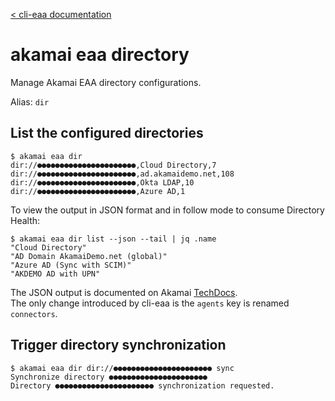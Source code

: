 [< cli-eaa documentation](../../README.md)

# akamai eaa directory

Manage Akamai EAA directory configurations.

Alias: `dir`

## List the configured directories

```
$ akamai eaa dir
dir://●●●●●●●●●●●●●●●●●●●●●●,Cloud Directory,7
dir://●●●●●●●●●●●●●●●●●●●●●●,ad.akamaidemo.net,108
dir://●●●●●●●●●●●●●●●●●●●●●●,Okta LDAP,10
dir://●●●●●●●●●●●●●●●●●●●●●●,Azure AD,1
```

To view the output in JSON format and in follow mode to consume Directory Health:

```
$ akamai eaa dir list --json --tail | jq .name
"Cloud Directory"
"AD Domain AkamaiDemo.net (global)"
"Azure AD (Sync with SCIM)"
"AKDEMO AD with UPN"
```

The JSON output is documented on Akamai [TechDocs](https://techdocs.akamai.com/eaa-api/reference/get-directories).  
The only change introduced by cli-eaa is the `agents` key is renamed `connectors`.

## Trigger directory synchronization

```
$ akamai eaa dir dir://●●●●●●●●●●●●●●●●●●●●●● sync
Synchronize directory ●●●●●●●●●●●●●●●●●●●●●●
Directory ●●●●●●●●●●●●●●●●●●●●●● synchronization requested.
```